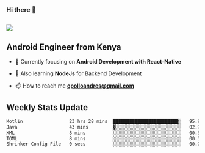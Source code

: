 ### Hi there 👋
<h2 align="left"><img src="https://readme-typing-svg.herokuapp.com?color=000000&lines=I'm+Andrew+Opollo😊;Welcome+to+my+Github😜"> </h2>

## Android Engineer from Kenya


- 🌱 Currently focusing on **Android Development with React-Native**

- 🔭 Also learning **NodeJs** for Backend Development

- 📫 How to reach me **opolloandres@gmail.com**


## Weekly Stats Update
<!--START_SECTION:waka-->

```txt
Kotlin                 23 hrs 28 mins  ████████████████████████░   95.91 %
Java                   43 mins         ▓░░░░░░░░░░░░░░░░░░░░░░░░   02.94 %
XML                    8 mins          ░░░░░░░░░░░░░░░░░░░░░░░░░   00.59 %
TOML                   8 mins          ░░░░░░░░░░░░░░░░░░░░░░░░░   00.56 %
Shrinker Config File   0 secs          ░░░░░░░░░░░░░░░░░░░░░░░░░   00.01 %
```

<!--END_SECTION:waka-->



